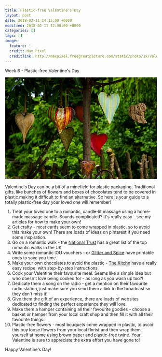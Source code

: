 ```yaml
---
title: Plastic-free Valentine's Day
layout: post
date: 2018-02-11 14:12:00 +0000
modified: 2018-02-11 12:00:00 +0000
categories: []
tags: []
image:
  feature: ''
  credit: Max Pixel
  creditlink: http://maxpixel.freegreatpicture.com/static/photo/1x/Valentines-Day-Heart-Feelings-Romance-Love-2396408.jpg
---
```

Week 6 - Plastic-free Valentine's Day

![Hearts hanging in a tree](/uploads/2018/02/12/Valentinesday-1.jpeg "Hearts in Tree")

Valentine's Day can be a bit of a minefield for plastic packaging. Traditional gifts, like bunches of flowers and boxes of chocolates tend to be covered in plastic making it difficult to find an alternative. So here is your guide to a totally plastic-free day your loved one will remember!

 1. Treat your loved one to a romantic, candle-lit massage using a home-made massage candle. Sounds complicated? It's really easy - see my articles for how to make your own!
 2. Get crafty - most cards seem to come wrapped in plastic, so to avoid this make your own! There are loads of ideas on pinterest if you need some inspiration.
 3. Go on a romantic walk - the [National Trust](https://www.nationaltrust.org.uk/lists/top-spots-for-a-sprinkle-of-romance "National Trust Romantic walks") has a great list of the top romantic walks in the UK
 4. Write some romantic IOU vouchers - or [Glitter and Spice](https://glitternspice.com/romantic-and-naughty-printable-love-coupons/ "Glitter and Spice ") have printable ones to save you time.
 5. Make your own chocolates to avoid the plastic - [The Kitchn](https://www.thekitchn.com/how-to-make-simple-foolproof-chocolate-truffles-252063 "The Kitchn") have a really easy recipe, with step-by-step instructions.
 6. Cook your Valentine their favourite meal. Seems like a simple idea but who doesn't love being cooked for - as long as you wash up too?!
 7. Dedicate them a song on the radio - get a mention on their favourite radio station, just make sure you send them a link to the broadcast so they don't miss it!
 8. Give them the gift of an experience, there are loads of websites dedicated to finding the perfect experience they will love.
 9. Make them a hamper containing all their favourite goodies - choose a basket or hamper from your local craft shop and then fill it with all their favourite things.
10. Plastic-free flowers - most bouquets come wrapped in plastic, to avoid this buy loose flowers from your local florist and then wrap them yourself at home using brown paper and plastic-free twine. Your Valentine is sure to appreciate the extra effort you have gone to!

Happy Valentine's Day!
